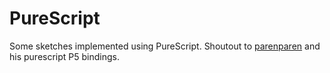 # PureScript

Some sketches implemented using PureScript. Shoutout to [parenparen](https://github.com/parenparen/purescript-p5)
and his purescript P5 bindings.